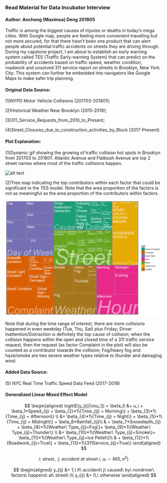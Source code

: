 ### Read Material for Data Incubator Interview
#### Author: Ancheng (Maximus) Deng 201805

Traffic is among the biggest causes of injuries or deaths in today’s mega cities. With Google map, people are feeling more convenient travelling but not more secured, for that there hasn’t been one product that can alert people about potential traffic accidents on streets they are driving through. During my capstone project, I am about to establish an early warning system called TES (Traffic Early-warning System) that can predict on the probability of accidents based on traffic speed, weather condition, roadwork and unsolved 311 service report on streets in Brooklyn, New York City. This system can further be embedded into navigators like Google Maps to make safer trip planning.

#### Original Data Source:

(1)NYPD Motor Vehicle Collisions (201703-201801); 

(2)Historical Weather Near Brooklyn (2015-2018); 

(3)311_Service_Requests_from_2010_to_Present; 

(4)Street_Closures_due_to_construction_activities_by_Block (2017-Present) 

#### Plot Explanation: 

(1)Dynamic gif showing the growing of traffic collision hot spots in Brooklyn from 201703 to 201801. Atlantic Avenue and Flatbush Avenue are top 2 street names where most of the traffic collisions happen.

![alt text](https://github.com/MaximusWudy/DataIncubator2018/blob/master/Brooklyn_cumulative_ggmap_v3.gif "Brooklyn Cumulative Collision Density")


(2)Tree map indicating the top contributors within each factor that could be significant in the TES model. Note that the area proportion of the factors is not as meaningful as the area proportion of the contributors within factors. 

![alt text](https://github.com/MaximusWudy/DataIncubator2018/blob/master/Tree_map_v2_1078_790.png "Treemap")

Note that during the time range of interest, there are more collisions happened in even weekday (Tue, Thu, Sat) plus Friday; Driver Inattention/Distraction is definitely the top cause of collision; when the collision happens within the open and closed time of a 311 traffic service request, then the request (as factor Complaint in the plot) will also be counted as a contributor towards the collision; Fog/heavy fog and haze/smoke are two severe weather types relative to thunder and damaging wind.

#### Added Data Source:

(5) NYC Real Time Traffic Speed Data Feed (2017-2018)

#### Generalized Linear Mixed Effect Model

$$
\begin{aligned}
logit(E[y_{ij}|\mu_i]) = \beta_0 &+ u_i + \beta_1*Speed_{ij} + \beta_{2}*1\{Time_{ij} = Morning\} + \beta_{3}*1\{Time_{ij} = Afternoon\} \\
&+ \beta_{4}*1\{Time_{ij} = Night\} + \beta_{5}*1\{Time_{ij} = Midnight\} + \beta_6*Rainfall_{ij}\\
& + \beta_7*Snowdepth_{ij} + \beta_{8}*1\{Weather\ Type_{ij}=Fog\}+ \beta_{9}*1\{Weather\ Type_{ij}=Thunder\} \\
&+ \beta_{10}*1\{Weather\ Type_{ij}=Smoke\}+ \beta_{11}*1\{Weather\ Type_{ij}=Ice Pellet\}\\
& + \beta_{12}*1\{Roadwork_{ij}=True\} + \beta_{13}*1\{311Service_{ij}=True\}
\end{aligned}
$$

$$
i:\ street,\ \ j:\ accident\ at\ street\ i,\ u_i\sim N(0, \sigma^2)
$$

$$
\begin{aligned}
y_{ij} &= 1,\ if\ accident\ j\ caused\ by\ nondriver\ factors\ happens\ at\ street\ i\\
y_{ij} &= 0,\ otherwise
\end{aligned}
$$
